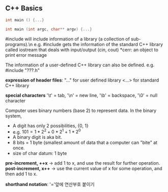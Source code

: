## **C++ Basics**

```cpp
int main () {...}
```

```cpp
int main (int argc, char** argv) {...}
```

#include will include information of a library (a collection of sub-programs).\n
e.g. #include <iostream> gets the information of the standard C++ library called iostream that deals with input/output (cin, cout)
*cerr: an object to print error message

The information of a user-defined C++ library can also be defined.
e.g. #include "???.h"

**expression of header files**:
"..." for user defined library
<...> for standard C++ library

**special characters**
'\t' =  tab, '\n' = new line, '\b' = backspace, '\0' = null character

Computer uses binary numbers (base 2) to represent data.
In the binary system,
- A digit has only 2 possibilities, {0, 1}
- e.g. $101 = 1*2^2+0*2^1+1*2^0$
- A binary digit is aka bit.
- 8 bits = 1 byte (smallest amount of data that a computer can "bite" at once.
- size of char datum: 1 byte

**pre-increment, ++x** → add 1 to x, and use the result for further operation.
**post-increment, x++** → use the current value of x for some operation, and then add 1 to x.

**shorthand notation**: '='앞에 연산부호 붙이기
